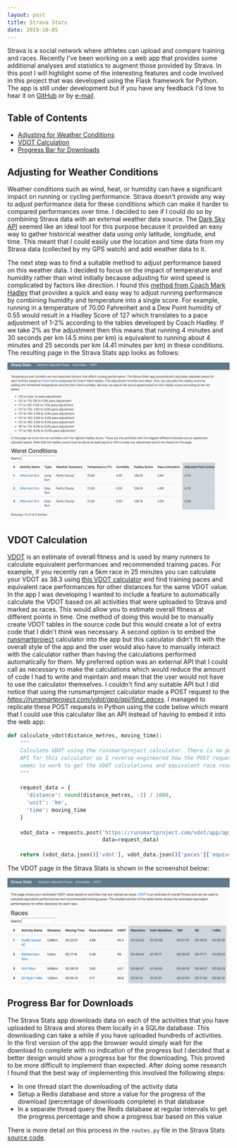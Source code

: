 ```yaml
---
layout: post
title: Strava Stats
date: 2019-10-05
---
```

Strava is a social network where athletes can upload and compare training and races. Recently I've been working on a web app that provides some additional analyses and statistics to augment those provided by Strava. In this post I will highlight some of the interesting features and code involved in this project that was developed using the Flask framework for Python. The app is still under development but if you have any feedback I'd love to hear it on [GitHub](https://github.com/reidy-p/strava-stats/issues) or by <a href="mailto:paul_reidy@outlook.com">e-mail</a>.

Table of Contents
---
* [Adjusting for Weather Conditions](#darksky)
* [VDOT Calculation](#vdot)
* [Progress Bar for Downloads](#progress)

Adjusting for Weather Conditions <a name="darksky"></a>
---
Weather conditions such as wind, heat, or humidity can have a significant impact on running or cycling performance. Strava doesn't provide any way to adjust performance data for these conditions which can make it harder to compared performances over time. I decided to see if I could do so by combining Strava data with an external weather data source. The [Dark Sky API](https://darksky.net/dev) seemed like an ideal tool for this purpose because it provided an easy way to gather historical weather data using only latitude, longitude, and time. This meant that I could easily use the location and time data from my Strava data (collected by my GPS watch) and add weather data to it.

The next step was to find a suitable method to adjust performance based on this weather data. I decided to focus on the impact of temperature and humidity rather than wind initially because adjusting for wind speed is complicated by factors like direction. I found this [method from Coach Mark Hadley](http://maximumperformancerunning.blogspot.com/2013/07/temperature-dew-point.html) that provides a quick and easy way to adjust running performance by combining humidity and temperature into a single score. For example, running in a temperature of 70.00 Fahrenheit and a Dew Point humidity of 0.55 would result in a Hadley Score of 127 which translates to a pace adjustment of 1-2% according to the tables developed by Coach Hadley. If we take 2% as the adjustment then this means that running 4 minutes and 30 seconds per km (4.5 mins per km) is equivalent to running about 4 minutes and 25 seconds per km (4.41 minutes per km) in these conditions. The resulting page in the Strava Stats app looks as follows:

![jpg](/static/adjusted_paces.jpg)

VDOT Calculation <a name="vdot"></a>
---
[VDOT](https://en.wikipedia.org/wiki/Jack_Daniels_(coach)#VDOT) is an estimate of overall fitness and is used by many runners to calculate equivalent performances and recommended training paces. For example, if you recently ran a 5km race in 25 minutes you can calculate your VDOT as 38.3 using [this VDOT calculator](https://runsmartproject.com/calculator/) and find training paces and equivalent race performances for other distances for the same VDOT value. In the app I was developing I wanted to include a feature to automatically calculate the VDOT based on all activities that were uploaded to Strava and marked as races. This would allow you to estimate overall fitness at different points in time. One method of doing this would be to manually create VDOT tables in the source code but this would create a lot of extra code that I didn't think was necessary. A second option is to embed the [runsmartproject](https://runsmartproject.com/calculator/) calculator into the app but this calculator didn't fit with the overall style of the app and the user would also have to manually interact with the calculator rather than having the calculations performed automatically for them. My preferred option was an external API that I could call as necessary to make the calculations which would reduce the amount of code I had to write and maintain and mean that the user would not have to use the calculator themselves. I couldn't find any suitable API but I did notice that using the runsmartproject calculator made a POST request to the _https://runsmartproject.com/vdot/app/api/find_paces_. I managed to replicate these POST requests in Python using the code below which meant that I could use this calculator like an API instead of having to embed it into the web app:

```python
def calculate_vdot(distance_metres, moving_time):
    """
    Calculate VDOT using the runsmartproject calculator. There is no public
    API for this calculator so I reverse engineered how the POST request
    seems to work to get the VDOT calculations and equivalent race results 
    """

    request_data = {
      'distance': round(distance_metres, -2) / 1000,
      'unit': 'km',
      'time': moving_time
    }
    
    vdot_data = requests.post('https://runsmartproject.com/vdot/app/api/find_paces', 
                              data=request_data)

    return (vdot_data.json()['vdot'], vdot_data.json()['paces']['equivs'])
```

The VDOT page in the Strava Stats is shown in the screenshot below:

![jpg](/static/VDOT.jpg)

Progress Bar for Downloads <a name="progress"></a>
---
The Strava Stats app downloads data on each of the activities that you have uploaded to Strava and stores them locally in a SQLite database. This downloading can take a while if you have uploaded hundreds of activities. In the first version of the app the browser would simply wait for the download to complete with no indication of the progress but I decided that a better design would show a progress bar for the downloading. This proved to be more difficult to implement than expected. After doing some research I found that the best way of implementing this involved the following steps:
* In one thread start the downloading of the activity data
* Setup a Redis database and store a value for the progress of the download (percentage of downloads complete) in that database 
* In a separate thread query the Redis database at regular intervals to get the progress percentage and show a progress bar based on this value

There is more detail on this process in the ``routes.py`` file in the Strava Stats [source code](https://github.com/reidy-p/strava-stats).
